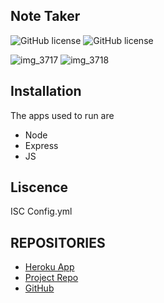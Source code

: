 ## Note Taker 
![GitHub license](https://img.shields.io/badge/Made%20by-%40jlhickey-orange)
![GitHub license](https://img.shields.io/badge/license-ISC-blue.svg)



![img_3717](https://github.com/jlhickey/Note-taker)
![img_3718](https://github.com/jlhickey/Note-taker)
 


## Installation
The apps used to run are
* Node
* Express
* JS


## Liscence
ISC
Config.yml
 

## REPOSITORIES
- [Heroku App](https://https://note-taker-using-express-wk-11.herokuapp.com/)
- [Project Repo](https://github.com/jlhickey/Note-taker)
- [GitHub](https://github.com/jlhickey)

 

